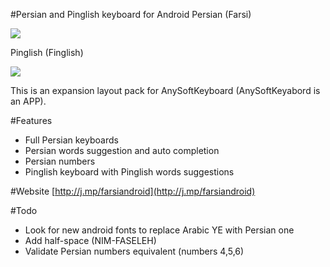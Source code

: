 #Persian and Pinglish keyboard for Android
Persian (Farsi)  

![](http://i.imgur.com/rfdTI.png)

Pinglish (Finglish)  

![](http://i.imgur.com/VusLW.png)

This is an expansion layout pack for AnySoftKeyboard (AnySoftKeyabord is an APP).

#Features
* Full Persian keyboards
* Persian words suggestion and auto completion
* Persian numbers
* Pinglish keyboard with Pinglish words suggestions

#Website
[http://j.mp/farsiandroid](http://j.mp/farsiandroid)

#Todo
* Look for new android fonts to replace Arabic YE with Persian one
* Add half-space (NIM-FASELEH)
* Validate Persian numbers equivalent (numbers 4,5,6)